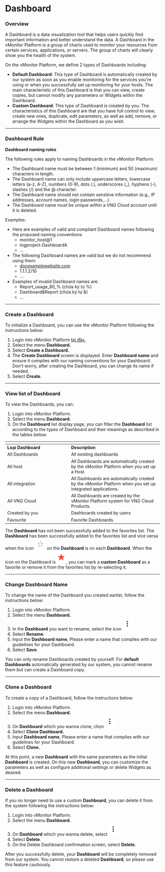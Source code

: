 # Dashboard

### Overview <a href="#dashboard-tongquan" id="dashboard-tongquan"></a>

A Dashboard is a data visualization tool that helps users quickly find important information and better understand the data. A Dashboard in the vMonitor Platform is a group of charts used to monitor your resources from certain services, applications, or servers. The group of charts will clearly show you the health of the system.

On the vMonitor Platform, we define 2 types of Dashboards including:

* **Default Dashboard**: This type of Dashboard is automatically created by our system as soon as you enable monitoring for the services you're using or when you successfully set up monitoring for your hosts. The main characteristic of this Dashboard is that you can view, create copies, but cannot modify any parameters or Widgets within the Dashboard.
* **Custom Dashboard**: This type of Dashboard is created by you. The characteristics of this Dashboard are that you have full control to view, create new ones, duplicate, edit parameters, as well as add, remove, or arrange the Widgets within the Dashboard as you wish.

***

### Dashboard Rule <a href="#dashboard-phamvigioihandashboard" id="dashboard-phamvigioihandashboard"></a>

**Dashboard naming rules**

The following rules apply to naming Dashboards in the vMonitor Platform:

* The Dashboard name must be between 1 (minimum) and 50 (maximum) characters in length.
* The Dashboard name can only include uppercase letters, lowercase letters (a-z, A-Z), numbers (0-9), dots (.), underscores (\_), hyphens (-), slashes (/) and the @ character.&#x20;
* The Dashboard name should not contain sensitive information (e.g., IP addresses, account names, login passwords,...).&#x20;
* The Dashboard name must be unique within a VNG Cloud account until it is deleted.&#x20;

Examples:

* Here are examples of valid and compliant Dashboard names following the proposed naming conventions:
  * monitor\_host@1
  * logproject-DashboardA
  * ...
* The following Dashboard names are valid but we do not recommend using them:
  * [docexamplewebsite.com](http://docexamplewebsite.com/)
  * 1.1.1.2/10
  * ...
* Examples of invalid Dashboard names are:
  * Report\_usage\_80\_% (chứa ký tự %)
  * Dashboard\&Report (chứa ký tự &)
  * ...

***

### Create a Dashboard <a href="#dashboard-khoitaodashboard" id="dashboard-khoitaodashboard"></a>

To initialize a Dashboard, you can use the vMonitor Platform following the instructions below:

1. Login into vMonitor Platform [tại đây.](https://hcm-3.console.vngcloud.vn/vmonitor)
2. Select the menu **Dashboard.**
3. Select **Create a Dashboard.**
4. The **Create Dashboard** screen is displayed. Enter **Dashboard name** and ensure it complies with our naming conventions for your Dashboard. Don't worry, after creating the Dashboard, you can change its name if needed.
5. Select **Create**.

***

### View list of Dashboard <a href="#dashboard-xemdanhsachdashboard" id="dashboard-xemdanhsachdashboard"></a>

To view the Dashboards, you can:

1. Login into vMonitor Platform.
2. Select the menu **Dashboard.**
3. On the **Dashboard** list display page, you can filter the **Dashboard** list according to the types of Dashboard and their meanings as described in the tables below:

<table data-header-hidden><thead><tr><th width="194"></th><th></th></tr></thead><tbody><tr><td><strong>Loại Dashboard</strong></td><td><strong>Description</strong></td></tr><tr><td>All Dashboards</td><td>All existing dashboards</td></tr><tr><td>All host</td><td>All Dashboards are automatically created by the vMonitor Platform when you set up a Host.</td></tr><tr><td>All integration</td><td>All Dashboards are automatically created by the vMonitor Platform when you set up integrated applications.</td></tr><tr><td>All VNG Cloud</td><td>All Dashboards are created by the vMonitor Platform system for VNG Cloud Products.</td></tr><tr><td>Created by you</td><td>Dashboards created by users</td></tr><tr><td>Favourite</td><td>Favorite Dashboards.</td></tr></tbody></table>

The **Dashboard** has not been successfully added to the favorites list. The **Dashboard** has been successfully added to the favorites list and vice versa when the icon <img src="../../../.gitbook/assets/image (105).png" alt="" data-size="line"> on the **Dashboard** is on each **Dashboard**. When the icon on the Dashboard is <img src="../../../.gitbook/assets/image (106).png" alt="" data-size="line">, you can mark a **custom Dashboard** as a favorite or remove it from the favorites list by re-selecting it.

***

### Change Dashboard Name <a href="#dashboard-thaydoitendashboard" id="dashboard-thaydoitendashboard"></a>

To change the name of the Dashboard you created earlier, follow the instructions below:

1. Login into vMonitor Platform.
2. Select the menu **Dashboard.**
3. In the **Dashboard** you want to rename, select the icon <img src="../../../.gitbook/assets/image (50) (1) (1) (1) (1).png" alt="" data-size="line">
4. Select **Rename**.
5. Input the **Dashboard name**, Please enter a name that complies with our guidelines for your Dashboard.
6. Select **Save**.

You can only rename Dashboards created by yourself. For **default Dashboards** automatically generated by our system, you cannot rename them but can create a Dashboard copy.

***

### Clone a Dashboard <a href="#dashboard-taobansaodashboard" id="dashboard-taobansaodashboard"></a>

To create a copy of a Dashboard, follow the instructions below:

1. Login into vMonitor Platform.
2. Select the menu **Dashboard.**
3. On **Dashboard** which you wanna clone, chọn <img src="../../../.gitbook/assets/image (51) (1) (1) (1) (1).png" alt="" data-size="line">
4. Select **Clone Dashboard.**
5. Input **Dashboard name**, Please enter a name that complies with our guidelines for your Dashboard.
6. Select **Clone.**

At this point, a new **Dashboard** with the same parameters as the initial **Dashboard** is created. On this new **Dashboard**, you can customize the parameters as well as configure additional settings or delete Widgets as desired.

***

### Delete a Dashboard <a href="#dashboard-xoadashboard" id="dashboard-xoadashboard"></a>

If you no longer need to use a custom **Dashboard**, you can delete it from the system following the instructions below:

1. Login into vMonitor Platform.
2. Select the menu **Dashboard.**
3. On **Dashboard** which you wanna delete, select <img src="../../../.gitbook/assets/image (52) (1) (1) (1) (1).png" alt="" data-size="line">
4. Select **Delete**.
5. On the Delete Dashboard confirmation screen, select **Delete**.

After you successfully delete, your **Dashboard** will be completely removed from our system. You cannot restore a deleted **Dashboard**, so please use this feature cautiously.
